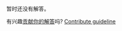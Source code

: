
暂时还没有解答。

有兴趣[贡献你的解答](https://github.com/BFEdev/BFE.dev-solutions/blob/main/quiz/proxy-ii_zh.md)吗? [Contribute guideline](https://github.com/BFEdev/BFE.dev-solutions#how-to-contribute)
